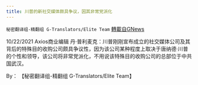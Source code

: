 ```yaml
---
title: 川普的新社交媒体颇具争议，因其非常党派化
---
```

`秘密翻译组-精翻组 G-Translators/Elite Team` [轉載自GNews](https://gnews.org/zh-hans/1616333/)

10/22/2021 Axios商业编辑 丹·普利麦克：川普刚刚宣布成立的社交媒体公司及其背后的特殊目的收购公司颇具争议性，因为该公司某种程度上取决于唐纳德·川普的个性和领导，该公司将非常党派化，不用说该特殊目的收购公司的总部位于中共国武汉。

By： 【秘密翻译组-精翻组 G-Translators/Elite Team】
